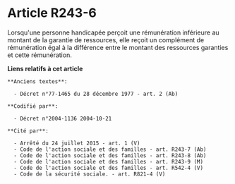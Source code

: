 # Article R243-6

Lorsqu'une personne handicapée perçoit une rémunération inférieure au montant de la garantie de ressources, elle reçoit un
complément de rémunération égal à la différence entre le montant des ressources garanties et cette rémunération.

**Liens relatifs à cet article**

	**Anciens textes**:

	  - Décret n°77-1465 du 28 décembre 1977 - art. 2 (Ab)

	**Codifié par**:

	  - Décret n°2004-1136 2004-10-21

	**Cité par**:

	  - Arrêté du 24 juillet 2015 - art. 1 (V)
	  - Code de l'action sociale et des familles - art. R243-7 (Ab)
	  - Code de l'action sociale et des familles - art. R243-8 (Ab)
	  - Code de l'action sociale et des familles - art. R243-9 (M)
	  - Code de l'action sociale et des familles - art. R542-4 (V)
	  - Code de la sécurité sociale. - art. R821-4 (V)
